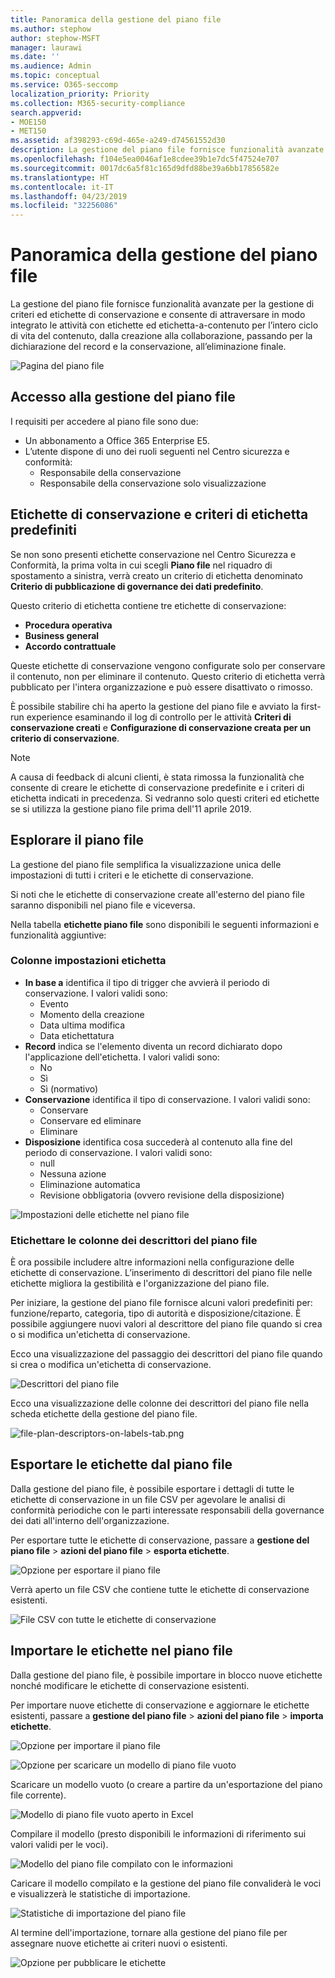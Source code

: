 ```yaml
---
title: Panoramica della gestione del piano file
ms.author: stephow
author: stephow-MSFT
manager: laurawi
ms.date: ''
ms.audience: Admin
ms.topic: conceptual
ms.service: O365-seccomp
localization_priority: Priority
ms.collection: M365-security-compliance
search.appverid:
- MOE150
- MET150
ms.assetid: af398293-c69d-465e-a249-d74561552d30
description: La gestione del piano file fornisce funzionalità avanzate per la gestione di criteri ed etichette di conservazione e consente di attraversare in modo integrato le attività con etichette ed etichetta-a-contenuto per l’intero ciclo di vita del contenuto, dalla creazione alla collaborazione, passando per la dichiarazione del record e la conservazione, all’eliminazione finale.
ms.openlocfilehash: f104e5ea0046af1e8cdee39b1e7dc5f47524e707
ms.sourcegitcommit: 0017dc6a5f81c165d9dfd88be39a6bb17856582e
ms.translationtype: HT
ms.contentlocale: it-IT
ms.lasthandoff: 04/23/2019
ms.locfileid: "32256086"
---
```

# <a name="overview-of-file-plan-manager"></a>Panoramica della gestione del piano file

La gestione del piano file fornisce funzionalità avanzate per la gestione di criteri ed etichette di conservazione e consente di attraversare in modo integrato le attività con etichette ed etichetta-a-contenuto per l’intero ciclo di vita del contenuto, dalla creazione alla collaborazione, passando per la dichiarazione del record e la conservazione, all’eliminazione finale.

![Pagina del piano file](media/file-plan-page.png)

## <a name="accessing-file-plan-manager"></a>Accesso alla gestione del piano file

I requisiti per accedere al piano file sono due:
- Un abbonamento a Office 365 Enterprise E5.
- L’utente dispone di uno dei ruoli seguenti nel Centro sicurezza e conformità:
    - Responsabile della conservazione
    - Responsabile della conservazione solo visualizzazione

## <a name="default-retention-labels-and-label-policy"></a>Etichette di conservazione e criteri di etichetta predefiniti

Se non sono presenti etichette conservazione nel Centro Sicurezza e Conformità, la prima volta in cui scegli **Piano file** nel riquadro di spostamento a sinistra, verrà creato un criterio di etichetta denominato **Criterio di pubblicazione di governance dei dati predefinito**. 

Questo criterio di etichetta contiene tre etichette di conservazione:

- **Procedura operativa**
- **Business general**
- **Accordo contrattuale**

Queste etichette di conservazione vengono configurate solo per conservare il contenuto, non per eliminare il contenuto. Questo criterio di etichetta verrà pubblicato per l'intera organizzazione e può essere disattivato o rimosso. 

È possibile stabilire chi ha aperto la gestione del piano file e avviato la first-run experience esaminando il log di controllo per le attività **Criteri di conservazione creati** e **Configurazione di conservazione creata per un criterio di conservazione**.

> [!NOTE]
> A causa di feedback di alcuni clienti, è stata rimossa la funzionalità che consente di creare le etichette di conservazione predefinite e i criteri di etichetta indicati in precedenza. Si vedranno solo questi criteri ed etichette se si utilizza la gestione piano file prima dell'11 aprile 2019.

## <a name="navigating-your-file-plan"></a>Esplorare il piano file

La gestione del piano file semplifica la visualizzazione unica delle impostazioni di tutti i criteri e le etichette di conservazione.

Si noti che le etichette di conservazione create all'esterno del piano file saranno disponibili nel piano file e viceversa.

Nella tabella **etichette piano file** sono disponibili le seguenti informazioni e funzionalità aggiuntive:

### <a name="label-settings-columns"></a>Colonne impostazioni etichetta

- **In base a** identifica il tipo di trigger che avvierà il periodo di conservazione. I valori validi sono:
    - Evento
    - Momento della creazione
    - Data ultima modifica
    - Data etichettatura
- **Record** indica se l'elemento diventa un record dichiarato dopo l'applicazione dell'etichetta. I valori validi sono:
    - No
    - Sì
    - Sì (normativo)
- **Conservazione** identifica il tipo di conservazione. I valori validi sono:
    - Conservare
    - Conservare ed eliminare
    - Eliminare
- **Disposizione** identifica cosa succederà al contenuto alla fine del periodo di conservazione. I valori validi sono:
    - null
    - Nessuna azione
    - Eliminazione automatica
    - Revisione obbligatoria (ovvero revisione della disposizione)

![Impostazioni delle etichette nel piano file](media/file-plan-label-columns.png)

### <a name="label-file-plan-descriptors-columns"></a>Etichettare le colonne dei descrittori del piano file

È ora possibile includere altre informazioni nella configurazione delle etichette di conservazione. L’inserimento di descrittori del piano file nelle etichette migliora la gestibilità e l'organizzazione del piano file.

Per iniziare, la gestione del piano file fornisce alcuni valori predefiniti per: funzione/reparto, categoria, tipo di autorità e disposizione/citazione. È possibile aggiungere nuovi valori al descrittore del piano file quando si crea o si modifica un'etichetta di conservazione.

Ecco una visualizzazione del passaggio dei descrittori del piano file quando si crea o modifica un'etichetta di conservazione.

![Descrittori del piano file](media/file-plan-descriptors.png)

Ecco una visualizzazione delle colonne dei descrittori del piano file nella scheda etichette della gestione del piano file.

![file-plan-descriptors-on-labels-tab.png](media/file-plan-descriptors-on-labels-tab.png)

## <a name="export-labels-out-of-your-file-plan"></a>Esportare le etichette dal piano file

Dalla gestione del piano file, è possibile esportare i dettagli di tutte le etichette di conservazione in un file CSV per agevolare le analisi di conformità periodiche con le parti interessate responsabili della governance dei dati all'interno dell'organizzazione.

Per esportare tutte le etichette di conservazione, passare a **gestione del piano file** \> **azioni del piano file** \> **esporta etichette**.

![Opzione per esportare il piano file](media/file-plan-export-labels-option.png)

Verrà aperto un file CSV che contiene tutte le etichette di conservazione esistenti.

![File CSV con tutte le etichette di conservazione](media/file-plan-csv-file.png)

## <a name="import-labels-into-your-file-plan"></a>Importare le etichette nel piano file

Dalla gestione del piano file, è possibile importare in blocco nuove etichette nonché modificare le etichette di conservazione esistenti.

Per importare nuove etichette di conservazione e aggiornare le etichette esistenti, passare a **gestione del piano file** \> **azioni del piano file** \> **importa etichette**.

![Opzione per importare il piano file](media/file-plan-import-labels-option.png)

![Opzione per scaricare un modello di piano file vuoto](media/file-plan-blank-template-option.png)

Scaricare un modello vuoto (o creare a partire da un'esportazione del piano file corrente).

![Modello di piano file vuoto aperto in Excel](media/file-plan-blank-template.png)

Compilare il modello (presto disponibili le informazioni di riferimento sui valori validi per le voci).

![Modello del piano file compilato con le informazioni](media/file-plan-filled-out-template.png)

Caricare il modello compilato e la gestione del piano file convaliderà le voci e visualizzerà le statistiche di importazione.

![Statistiche di importazione del piano file](media/file-plan-import-statistics.png)

Al termine dell'importazione, tornare alla gestione del piano file per assegnare nuove etichette ai criteri nuovi o esistenti.

![Opzione per pubblicare le etichette](media/file-plan-publish-labels-option.png)

